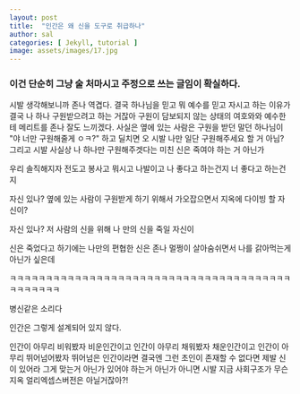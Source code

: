 ```yaml
---
layout: post
title:  "인간은 왜 신을 도구로 취급하나"
author: sal
categories: [ Jekyll, tutorial ]
image: assets/images/17.jpg
---
```

### 이건 단순히 그냥 술 처마시고 주정으로 쓰는 글임이 확실하다. 

시발 생각해보니까 존나 역겹다. 
결국 하나님을 믿고 뭐 예수를 믿고 자시고 하는 이유가 결국 나 하나 구원받으려고 하는 거잖아 
구원이 담보되지 않는 상태의 여호와와 예수한테 메리트를 존나 잘도 느끼겠다.
사실은 옆에 있는 사람은 구원을 받던 말던 하나님이 "야 너만 구원해줄게 ㅇㅋ?" 하고 딜치면 오 시발 나만 일단 구원해주세요 할 거 아님?
그리고 시발 사실상 나 하나만 구원해주겟다는 미친 신은 죽여야 하는 거 아닌가

우리 솔직해지자 
전도고 봉사고 뭐시고 나발이고 나 좋다고 하는건지 너 좋다고 하는건지 

자신 있나?
옆에 있는 사람이 구원받게 하기 위해서 가오잡으면서 지옥에 다이빙 할 자신이?

자신 있나?
저 사람의 신을 위해 나 만의 신을 죽일 자신이

신은 죽었다고 하기에는 나만의 편협한 신은 존나 멀쩡이 살아숨쉬면서 나를 갉아먹는게 아닌가 싶은데 


ㅋㅋㅋㅋㅋㅋㅋㅋㅋㅋㅋㅋㅋㅋㅋㅋㅋㅋㅋㅋㅋㅋㅋㅋㅋㅋㅋㅋㅋㅋㅋㅋㅋㅋㅋㅋㅋㅋㅋㅋㅋㅋㅋㅋㅋㅋ

병신같은 소리다 

인간은 그렇게 설계되어 있지 않다. 

인간이 아무리 비워봤자 비운인간이고 인간이 아무리 채워봤자 채운인간이고 인간이 아무리 뛰어넘어봤자 뛰어넘은 인간이라면
결국엔 그런 초인이 존재할 수 없다면 
제발 신이 있어라 
그게 맞는거 아닌가
있어야 하는거 아닌가
아니면 시발 지금 사회구조가 무슨 지옥 얼리엑셉스버전은 아닐거잖아?!


